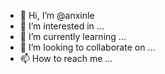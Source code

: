 - 👋 Hi, I’m @anxinle
- 👀 I’m interested in ...
- 🌱 I’m currently learning ...
- 💞️ I’m looking to collaborate on ...
- 📫 How to reach me ...

<!---
anxinle/anxinle is a ✨ special ✨ repository because its `README.md` (this file) appears on your GitHub profile.
You can click the Preview link to take a look at your changes.
--->
